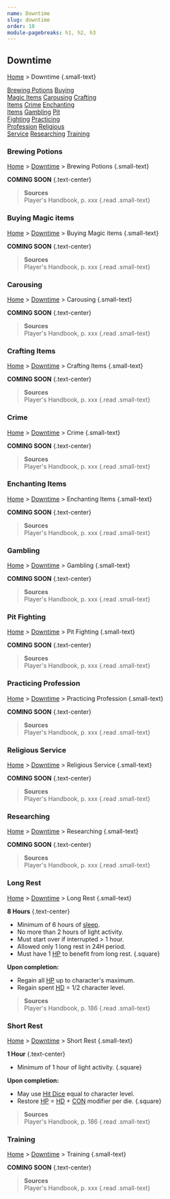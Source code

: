 ```yaml
---
name: Downtime
slug: downtime
order: 10
module-pagebreaks: h1, h2, h3
---
```

## Downtime
[Home](home) > Downtime {.small-text}

<div id="menu-container">
    <a href="brewing-potions">Brewing Potions</a>
    <a href="buying-magic-items">Buying<br/> Magic Items</a>
    <a href="carousing">Carousing</a>
    <a href="crafting-items">Crafting<br/> Items</a>
    <a href="crime">Crime</a>
    <a href="enchanting-items">Enchanting<br/> Items</a>
    <a href="gambling">Gambling</a>
    <a href="pit-fighting">Pit<br/> Fighting</a>
    <a href="practicing-profession">Practicing<br/> Profession</a>
    <a href="religious-service">Religious<br/> Service</a>
    <a href="researching">Researching</a>
    <a href="training">Training</a>
</div>

### Brewing Potions
[Home](home) > [Downtime](downtime) > Brewing Potions {.small-text}

**COMING SOON** {.text-center}

> **Sources** <br/>
> Player's Handbook, p. xxx
{.read .small-text}



### Buying Magic items
[Home](home) > [Downtime](downtime) > Buying Magic items {.small-text}

**COMING SOON** {.text-center}

> **Sources** <br/>
> Player's Handbook, p. xxx
{.read .small-text}



### Carousing
[Home](home) > [Downtime](downtime) > Carousing {.small-text}

**COMING SOON** {.text-center}

> **Sources** <br/>
> Player's Handbook, p. xxx
{.read .small-text}


### Crafting Items
[Home](home) > [Downtime](downtime) > Crafting Items {.small-text}

**COMING SOON** {.text-center}

> **Sources** <br/>
> Player's Handbook, p. xxx
{.read .small-text}



### Crime
[Home](home) > [Downtime](downtime) > Crime {.small-text}

**COMING SOON** {.text-center}

> **Sources** <br/>
> Player's Handbook, p. xxx
{.read .small-text}



### Enchanting Items
[Home](home) > [Downtime](downtime) > Enchanting Items {.small-text}

**COMING SOON** {.text-center}

> **Sources** <br/>
> Player's Handbook, p. xxx
{.read .small-text}


### Gambling
[Home](home) > [Downtime](downtime) > Gambling {.small-text}

**COMING SOON** {.text-center}

> **Sources** <br/>
> Player's Handbook, p. xxx
{.read .small-text}


### Pit Fighting
[Home](home) > [Downtime](downtime) > Pit Fighting {.small-text}

**COMING SOON** {.text-center}

> **Sources** <br/>
> Player's Handbook, p. xxx
{.read .small-text}


### Practicing Profession
[Home](home) > [Downtime](downtime) > Practicing Profession {.small-text}

**COMING SOON** {.text-center}

> **Sources** <br/>
> Player's Handbook, p. xxx
{.read .small-text}


### Religious Service
[Home](home) > [Downtime](downtime) > Religious Service {.small-text}

**COMING SOON** {.text-center}

> **Sources** <br/>
> Player's Handbook, p. xxx
{.read .small-text}


### Researching
[Home](home) > [Downtime](downtime) > Researching {.small-text}

**COMING SOON** {.text-center}

> **Sources** <br/>
> Player's Handbook, p. xxx
{.read .small-text}



### Long Rest
[Home](home) > [Downtime](downtime) > Long Rest {.small-text}

**8 Hours** {.text-center}

- Minimum of 6 hours of [sleep](sleeping).
- No more than 2 hours of light activity.
- Must start over if interrupted > 1 hour.
- Allowed only 1 long rest in 24H period.
- Must have 1 [HP](hit-points) to benefit from long rest.
{.square}

**Upon completion:**
- Regain all [HP](hit-points) up to character's maximum.
- Regain spent [HD](hit-dice) = 1/2 character level.

> **Sources** <br/>
> Player's Handbook, p. 186
{.read .small-text}



### Short Rest
[Home](home) > [Downtime](downtime) > Short Rest {.small-text}

**1 Hour** {.text-center}
- Minimum of 1 hour of light activity.
{.square}


**Upon completion:**
- May use [Hit Dice](hit-dice) equal to character level.
- Restore [HP](hit-points) = [HD](hit-dice) + [CON](constitution) modifier per die.
{.square}

> **Sources** <br/>
> Player's Handbook, p. 186
{.read .small-text}



### Training
[Home](home) > [Downtime](downtime) > Training {.small-text}

**COMING SOON** {.text-center}

> **Sources** <br/>
> Player's Handbook, p. xxx
{.read .small-text}